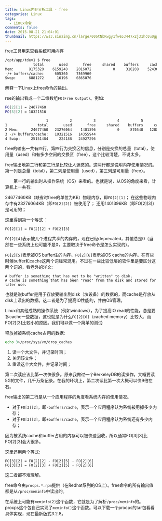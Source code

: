 ```yaml
---
title: Linux内存分析工具 - free
categories: Linux
tags:
  - Linux命令
comments: false
date: 2015-08-21 21:04:01
thumbnail: https://ws3.sinaimg.cn/large/006tNbRwgy1fwe53447x2j31hc0u0gpf.jpg
---
```


free工具用来查看系统可用内存

<!--more-->



```bash
/opt/app/tdev1 $ free
             total       used       free     shared    buffers     cached
Mem:       8175320    6159248    2016072          0     310208    5243680
-/+ buffers/cache:     605360    7569960
Swap:      6881272      16196    6865076
```

解释一下Linux上free命令的输出。

ree的输出看成一个二维数组`FO(Free Output)`。例如:

```bash
FO[2][1] = 24677460
FO[3][2] = 10321516

                   1          2          3          4          5          6
1              total       used       free     shared    buffers     cached
2 Mem:      24677460   23276064    1401396          0     870540   12084008
3 -/+ buffers/cache:   10321516   14355944
4 Swap:     25151484     224188   24927296
```

free的输出一共有四行，第四行为交换区的信息，分别是交换的总量（total），使用量（used）和有多少空闲的交换区（free），这个比较清楚，不说太多。

free输出地第二行和第三行是比较让人迷惑的。这两行都是说明内存使用情况的。第一列是总量（total），第二列是使用量（used），第三列是可用量（free）。

　　第一行的输出时从操作系统（OS）来看的。也就是说，从OS的角度来看，计算机上一共有:

24677460KB（缺省时free的单位为KB）物理内存，即`FO[2][1]`； 在这些物理内存中有23276064KB（即`FO[2][2]`）被使用了； 还用1401396KB（即FO[2][3]）是可用的；

这里得到第一个等式：

`FO[2][1] = FO[2][2] + FO[2][3]`

`FO[2][4]`表示被几个进程共享的内存的，现在已经deprecated，其值总是0（当然在一些系统上也可能不是0，主要取决于free命令是怎么实现的）。

`FO[2][5]`表示被OS buffer住的内存。`FO[2][6]`表示被OS cache的内存。在有些时候buffer和cache这两个词经常混用。不过在一些比较低层的软件里是要区分这两个词的，看老外的洋文:

```pseudocode
A buffer is something that has yet to be "written" to disk.
A cache is something that has been "read" from the disk and stored for later use.
```

也就是说buffer是用于存放要输出到disk（块设备）的数据的，而cache是存放从disk上读出的数据。这二者是为了提高IO性能的，并由OS管理。

Linux和其他成熟的操作系统（例如windows），为了提高IO read的性能，总是要多cache一些数据，这也就是为什么`FO[2][6]`（cached memory）比较大，而FO[2][3]比较小的原因。我们可以做一个简单的测试:

释放掉被系统cache占用的数据:

```bash
echo 3>/proc/sys/vm/drop_caches
```

1. 读一个大文件，并记录时间；
2. 关闭该文件；
3. 重读这个大文件，并记录时间；

第二次读应该比第一次快很多。原来我做过一个BerkeleyDB的读操作，大概要读5G的文件，几千万条记录。在我的环境上，第二次读比第一次大概可以快9倍左右。

free输出的第二行是从一个应用程序的角度看系统内存的使用情况。

- 对于`FO[3][2]`，即`-buffers/cache`，表示一个应用程序认为系统被用掉多少内存；
- 对于`FO[3][3]`，即`+buffers/cache`，表示一个应用程序认为系统还有多少内存；

因为被系统cache和buffer占用的内存可以被快速回收，所以通常FO[3][3]比FO[2][3]会大很多。

这里还用两个等式:

```pseudocode
FO[3][2] = FO[2][2] - FO[2][5] - FO[2][6]
FO[3][3] = FO[2][3] + FO[2][5] + FO[2][6]
```

这二者都不难理解。

free命令由`procps.*.rpm`提供（在Redhat系列的OS上）。free命令的所有输出值都是从`/proc/meminfo`中读出的。

在系统上可能有`meminfo(2)`这个函数，它就是为了解析`/proc/meminfo`的。procps这个包自己实现了`meminfo()`这个函数。可以下载一个procps的tar包看看具体实现，现在最新版式3.2.8。